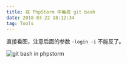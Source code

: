 ```yaml
---
title: 在 PhpStorm 中集成 git bash
date: 2018-03-22 18:12:34
tag: Tools
---
```

直接看图，注意后面的参数 `-login -i` 不能反了。

![git bash in phpstorm](http://of723n9da.bkt.clouddn.com/2016-10-17_220547.jpg)
